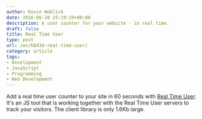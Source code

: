 ```yaml
---
author: Kevin Woblick
date: 2016-06-20 15:19:29+00:00
description: A user counter for your website - in real time.
draft: false
title: Real Time User
type: post
url: /en/b8430-real-time-user/
category: article
tags:
- Development
- JavaScript
- Programming
- Web Development
---
```


Add a real time user counter to your site in 60 seconds with [Real Time User](https://realtimeusers.bycontrast.co/). It's an JS tool that is working together with the Real Time User servers to track your visitors. The client library is only 1.6Kb large.
